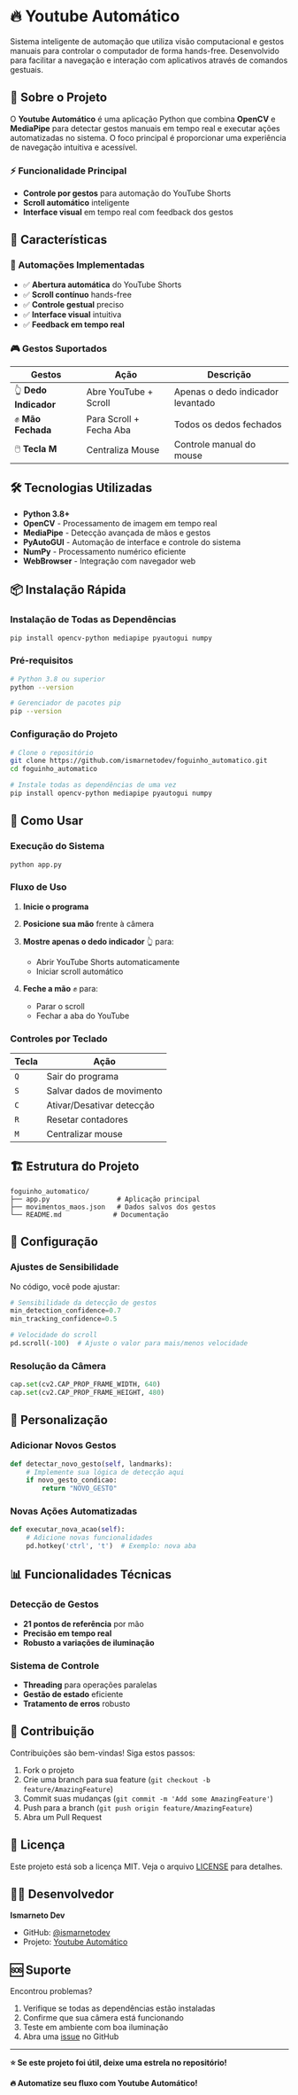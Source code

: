 # 🔥 Youtube Automático

Sistema inteligente de automação que utiliza visão computacional e gestos manuais para controlar o computador de forma hands-free. Desenvolvido para facilitar a navegação e interação com aplicativos através de comandos gestuais.

## 🎯 Sobre o Projeto

O **Youtube Automático** é uma aplicação Python que combina **OpenCV** e **MediaPipe** para detectar gestos manuais em tempo real e executar ações automatizadas no sistema. O foco principal é proporcionar uma experiência de navegação intuitiva e acessível.

### ⚡ Funcionalidade Principal
- **Controle por gestos** para automação do YouTube Shorts
- **Scroll automático** inteligente
- **Interface visual** em tempo real com feedback dos gestos

## 🚀 Características

### 🤖 Automações Implementadas
- ✅ **Abertura automática** do YouTube Shorts
- ✅ **Scroll contínuo** hands-free
- ✅ **Controle gestual** preciso
- ✅ **Interface visual** intuitiva
- ✅ **Feedback em tempo real**

### 🎮 Gestos Suportados
| Gestos | Ação | Descrição |
|--------|------|-----------|
| 👆 **Dedo Indicador** | Abre YouTube + Scroll | Apenas o dedo indicador levantado |
| ✊ **Mão Fechada** | Para Scroll + Fecha Aba | Todos os dedos fechados |
| 🖱️ **Tecla M** | Centraliza Mouse | Controle manual do mouse |

## 🛠️ Tecnologias Utilizadas

- **Python 3.8+**
- **OpenCV** - Processamento de imagem em tempo real
- **MediaPipe** - Detecção avançada de mãos e gestos
- **PyAutoGUI** - Automação de interface e controle do sistema
- **NumPy** - Processamento numérico eficiente
- **WebBrowser** - Integração com navegador web

## 📦 Instalação Rápida

### Instalação de Todas as Dependências
```bash
pip install opencv-python mediapipe pyautogui numpy
```

### Pré-requisitos
```bash
# Python 3.8 ou superior
python --version

# Gerenciador de pacotes pip
pip --version
```

### Configuração do Projeto
```bash
# Clone o repositório
git clone https://github.com/ismarnetodev/foguinho_automatico.git
cd foguinho_automatico

# Instale todas as dependências de uma vez
pip install opencv-python mediapipe pyautogui numpy
```

## 🎯 Como Usar

### Execução do Sistema
```bash
python app.py
```

### Fluxo de Uso
1. **Inicie o programa**
2. **Posicione sua mão** frente à câmera
3. **Mostre apenas o dedo indicador** 👆 para:
   - Abrir YouTube Shorts automaticamente
   - Iniciar scroll automático

4. **Feche a mão** ✊ para:
   - Parar o scroll
   - Fechar a aba do YouTube

### Controles por Teclado
| Tecla | Ação |
|-------|------|
| `Q` | Sair do programa |
| `S` | Salvar dados de movimento |
| `C` | Ativar/Desativar detecção |
| `R` | Resetar contadores |
| `M` | Centralizar mouse |

## 🏗️ Estrutura do Projeto

```
foguinho_automatico/
├── app.py                 # Aplicação principal
├── movimentos_maos.json   # Dados salvos dos gestos
└── README.md             # Documentação
```

## 🔧 Configuração

### Ajustes de Sensibilidade
No código, você pode ajustar:

```python
# Sensibilidade da detecção de gestos
min_detection_confidence=0.7
min_tracking_confidence=0.5

# Velocidade do scroll
pd.scroll(-100)  # Ajuste o valor para mais/menos velocidade
```

### Resolução da Câmera
```python
cap.set(cv2.CAP_PROP_FRAME_WIDTH, 640)
cap.set(cv2.CAP_PROP_FRAME_HEIGHT, 480)
```

## 🎨 Personalização

### Adicionar Novos Gestos
```python
def detectar_novo_gesto(self, landmarks):
    # Implemente sua lógica de detecção aqui
    if novo_gesto_condicao:
        return "NOVO_GESTO"
```

### Novas Ações Automatizadas
```python
def executar_nova_acao(self):
    # Adicione novas funcionalidades
    pd.hotkey('ctrl', 't')  # Exemplo: nova aba
```

## 📊 Funcionalidades Técnicas

### Detecção de Gestos
- **21 pontos de referência** por mão
- **Precisão em tempo real**
- **Robusto a variações de iluminação**

### Sistema de Controle
- **Threading** para operações paralelas
- **Gestão de estado** eficiente
- **Tratamento de erros** robusto

## 🤝 Contribuição

Contribuições são bem-vindas! Siga estos passos:

1. Fork o projeto
2. Crie uma branch para sua feature (`git checkout -b feature/AmazingFeature`)
3. Commit suas mudanças (`git commit -m 'Add some AmazingFeature'`)
4. Push para a branch (`git push origin feature/AmazingFeature`)
5. Abra um Pull Request

## 📝 Licença

Este projeto está sob a licença MIT. Veja o arquivo [LICENSE](LICENSE) para detalhes.

## 👨‍💻 Desenvolvedor

**Ismarneto Dev**
- GitHub: [@ismarnetodev](https://github.com/ismarnetodev)
- Projeto: [Youtube Automático](https://github.com/ismarnetodev/foguinho_automatico)

## 🆘 Suporte

Encontrou problemas? 
1. Verifique se todas as dependências estão instaladas
2. Confirme que sua câmera está funcionando
3. Teste em ambiente com boa iluminação
4. Abra uma [issue](https://github.com/ismarnetodev/foguinho_automatico/issues) no GitHub

---

**⭐ Se este projeto foi útil, deixe uma estrela no repositório!**

**🔥 Automatize seu fluxo com Youtube Automático!**

